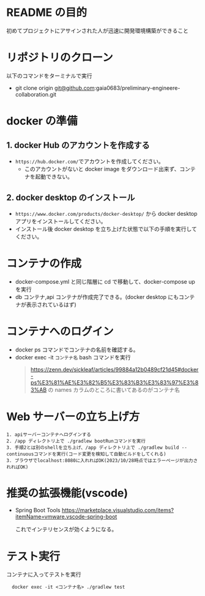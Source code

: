 # README の目的

初めてプロジェクトにアサインされた人が迅速に開発環境構築ができること

# リポジトリのクローン

以下のコマンドをターミナルで実行

- git clone origin git@github.com:gaia0683/preliminary-engineere-collaboration.git

# docker の準備

## 1. docker Hub のアカウントを作成する

- `https://hub.docker.com/`でアカウントを作成してください。
  - このアカウントがないと docker image をダウンロード出来ず、コンテナを起動できない。

## 2. docker desktop のインストール

- `https://www.docker.com/products/docker-desktop/` から docker desktop アプリをインストールしてください。
- インストール後 docker desktop を立ち上げた状態で以下の手順を実行してください。

# コンテナの作成

- docker-compose.yml と同じ階層に cd で移動して、docker-compose up を実行
- db コンテナ,api コンテナが作成完了できる。(docker desktop にもコンテナが表示されているはず)

# コンテナへのログイン

- docker ps コマンドでコンテナの名前を確認する。
- docker exec -it `コンテナ名` bash コマンドを実行
  > https://zenn.dev/sickleaf/articles/99884a12b0489cf21d45#docker-ps%E3%81%AE%E3%82%B5%E3%83%B3%E3%83%97%E3%83%AB の names カラムのところに書いてあるのがコンテナ名

# Web サーバーの立ち上げ方

    1. apiサーバーコンテナへログインする
    2. /app ディレクトリ上で ./gradlew bootRunコマンドを実行
    3. 手順2とは別のshellを立ち上げ、/app ディレクトリ上で ./gradlew build --continuousコマンドを実行(コード変更を検知して自動ビルドをしてくれる)
    3. ブラウザでlocalhost:8080に入れればOK(2023/10/28時点ではエラーページが出力されればOK)

# 推奨の拡張機能(vscode)

- Spring Boot Tools
  https://marketplace.visualstudio.com/items?itemName=vmware.vscode-spring-boot

  これでインテリセンスが効くようになる。

# テスト実行

コンテナに入ってテストを実行

```
  docker exec -it <コンテナ名> ./gradlew test
```
